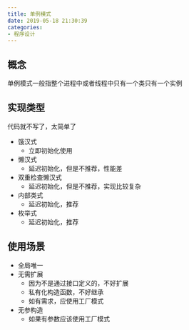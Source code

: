 ```yaml
---
title: 单例模式
date: 2019-05-18 21:30:39
categories:
- 程序设计
---
```


## 概念
单例模式一般指整个进程中或者线程中只有一个类只有一个实例

## 实现类型
代码就不写了，太简单了
- 饿汉式
  - 立即初始化使用
- 懒汉式
  - 延迟初始化，但是不推荐，性能差
- 双重检查懒汉式
  - 延迟初始化，但是不推荐，实现比较复杂
- 内部类式
  - 延迟初始化，推荐
- 枚举式
  - 延迟初始化，推荐

## 使用场景
- 全局唯一
- 无需扩展
  - 因为不是通过接口定义的，不好扩展
  - 私有化构造函数，不好继承
  - 如有需求，应使用工厂模式
- 无参构造
  - 如果有参数应该使用工厂模式